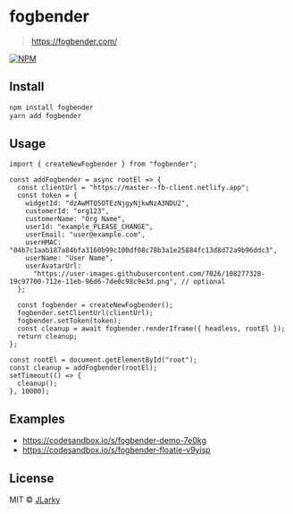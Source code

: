 # fogbender

> https://fogbender.com/

[![NPM](https://img.shields.io/npm/v/fogbender.svg)](https://www.npmjs.com/package/fogbender)

## Install

```bash
npm install fogbender
yarn add fogbender
```

## Usage

```tsx
import { createNewFogbender } from "fogbender";

const addFogbender = async rootEl => {
  const clientUrl = "https://master--fb-client.netlify.app";
  const token = {
    widgetId: "dzAwMTQ5OTEzNjgyNjkwNzA3NDU2",
    customerId: "org123",
    customerName: "Org Name",
    userId: "example_PLEASE_CHANGE",
    userEmail: "user@example.com",
    userHMAC: "04b7c1aab187a84bfa3160b99c100df08c78b3a1e25884fc13d8d72a9b96ddc3",
    userName: "User Name",
    userAvatarUrl:
      "https://user-images.githubusercontent.com/7026/108277328-19c97700-712e-11eb-96d6-7de0c98c9e3d.png", // optional
  };

  const fogbender = createNewFogbender();
  fogbender.setClientUrl(clientUrl);
  fogbender.setToken(token);
  const cleanup = await fogbender.renderIframe({ headless, rootEl });
  return cleanup;
};

const rootEl = document.getElementById("root");
const cleanup = addFogbender(rootEl);
setTimeout(() => {
  cleanup();
}, 10000);
```

## Examples

- https://codesandbox.io/s/fogbender-demo-7e0kg
- https://codesandbox.io/s/fogbender-floatie-v9yisp

## License

MIT © [JLarky](https://github.com/JLarky)
